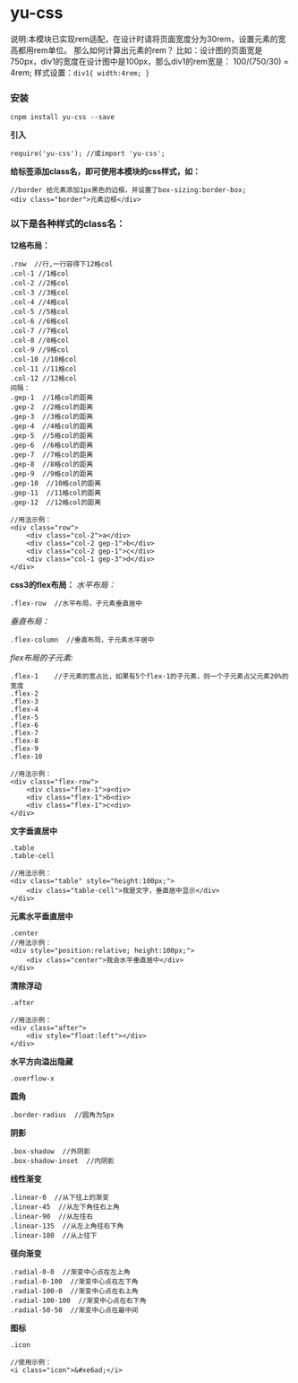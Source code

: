 # yu-css
说明:本模块已实现rem适配，在设计时请将页面宽度分为30rem，设置元素的宽高都用rem单位。
那么如何计算出元素的rem？
比如：设计图的页面宽是750px，div1的宽度在设计图中是100px，那么div1的rem宽是：
100/(750/30) = 4rem;
样式设置：`div1{ width:4rem; }`

### 安装
```
cnpm install yu-css --save
```

**引入**
```
require('yu-css'); //或import 'yu-css';
```

**给标签添加class名，即可使用本模块的css样式，如：**
```
//border 给元素添加1px黑色的边框，并设置了box-sizing:border-box;
<div class="border">元素边框</div>
```

### 以下是各种样式的class名：
**12格布局：**
```
.row  //行,一行容得下12格col
.col-1 //1格col
.col-2 //2格col
.col-3 //3格col
.col-4 //4格col
.col-5 //5格col
.col-6 //6格col
.col-7 //7格col
.col-8 //8格col
.col-9 //9格col
.col-10 //10格col
.col-11 //11格col
.col-12 //12格col
间隔：
.gep-1  //1格col的距离
.gep-2  //2格col的距离
.gep-3  //3格col的距离
.gep-4  //4格col的距离
.gep-5  //5格col的距离
.gep-6  //6格col的距离
.gep-7  //7格col的距离
.gep-8  //8格col的距离
.gep-9  //9格col的距离
.gep-10  //10格col的距离
.gep-11  //11格col的距离
.gep-12  //12格col的距离

//用法示例：
<div class="row">
    <div class="col-2">a</div>
    <div class="col-2 gep-1">b</div>
    <div class="col-2 gep-1">c</div>
    <div class="col-1 gep-3">d</div>
</div>
```

**css3的flex布局：**
*水平布局：*
```
.flex-row  //水平布局，子元素垂直居中
```

*垂直布局：*
```
.flex-column  //垂直布局，子元素水平居中
```

*flex布局的子元素:*
```
.flex-1    //子元素的宽占比，如果有5个flex-1的子元素，则一个子元素占父元素20%的宽度
.flex-2
.flex-3
.flex-4
.flex-5
.flex-6
.flex-7
.flex-8
.flex-9
.flex-10

//用法示例：
<div class="flex-row">
    <div class="flex-1">a<div>
    <div class="flex-1">b<div>
    <div class="flex-1">c<div>
</div>
```

**文字垂直居中**
```
.table
.table-cell

//用法示例：
<div class="table" style="height:100px;">
    <div class="table-cell">我是文字，垂直居中显示</div>
</div>
```

**元素水平垂直居中**
```
.center
//用法示例：
<div style="position:relative; height:100px;">
    <div class="center">我会水平垂直居中</div>
</div>
```

**清除浮动**
```
.after

//用法示例：
<div class="after">
    <div style="float:left"></div>
</div>
```

**水平方向溢出隐藏**
```
.overflow-x
```

**圆角**
```
.border-radius  //圆角为5px
```

**阴影**
```
.box-shadow  //外阴影
.box-shadow-inset  //内阴影
```

**线性渐变**
```
.linear-0  //从下往上的渐变
.linear-45  //从左下角往右上角
.linear-90  //从左往右
.linear-135  //从左上角往右下角
.linear-180  //从上往下
```

**径向渐变**
```
.radial-0-0  //渐变中心点在左上角
.radial-0-100  //渐变中心点在左下角
.radial-100-0  //渐变中心点在右上角
.radial-100-100  //渐变中心点在右下角
.radial-50-50  //渐变中心点在最中间
```

**图标**
```
.icon 

//使用示例：
<i class="icon">&#xe6ad;</i>  
```